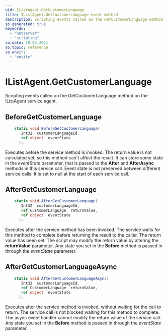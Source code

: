 ```yaml
---
uid: IListAgent-GetCustomerLanguage
title: IListAgent.GetCustomerLanguage event method
description: Scripting events called on the GetCustomerLanguage method on the IListAgent service agent.
so.generated: true
keywords:
  - "netserver"
  - "scripting"
so.date: 19.03.2021
so.topic: reference
so.envir:
  - "onsite"
---
```

# IListAgent.GetCustomerLanguage

Scripting events called on the <see cref='M:SuperOffice.CRM.Services.IListAgent.GetCustomerLanguage'>GetCustomerLanguage</see> method on the <see cref='IListAgent'>IListAgent</see>  service agent.

## BeforeGetCustomerLanguage
```cs
    static void BeforeGetCustomerLanguage(
       Int32  customerLanguageId,
       ref object  eventState
      );
```
Executes before the service method is invoked.
The return value is not calculated yet, so this method can't affect the result.
It can store some state in the *eventState* parameter, that is passed to the **After** and **AfterAsync** methods in this service call.
Event state is not preserved between different service calls. It is set to null at the start of each service call.
## AfterGetCustomerLanguage
```cs
    static void AfterGetCustomerLanguage(
       Int32  customerLanguageId,
       ref CustomerLanguage  returnValue,
       ref object  eventState
      );
```
Executes after the service method has been invoked. The service waits for this method to complete before returning the result to the caller.
The return value has been set. The script may modify the return value by altering the **returnValue** parameter.
Any state you set in the **Before** method is passed in through the *eventState* parameter.
## AfterGetCustomerLanguageAsync
```cs
    static void AfterGetCustomerLanguageAsync(
       Int32  customerLanguageId,
       ref CustomerLanguage  returnValue,
       ref object  eventState
      );
```
Executes after the service method is invoked, without waiting for the call to return.
The service call is not blocked waiting for this method to complete.
The async event handler cannot modify the return value of the service call.
Any state you set in the **Before** method is passed in through the *eventState* parameter.

